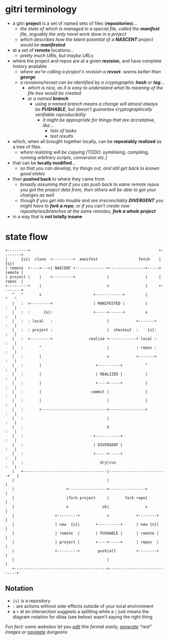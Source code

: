 # gitri terminology

- a gitri **project** is a set of named sets of files (**repositories**)...
  - _the state of which is managed in a special file, called the __manifest__
    file, arguably the only novel work done in a project_
  - _which describes how the latent potential of a **NASCENT** project would be
    **manifested**_ 
- at a set of **remote** locations...
  - _pretty much URIs, but maybe URLs_
- where the project and repos are at a given **revision**, and have complete
  history available 
   - _where we're calling a project's revision a **revset**. seems better than 
     **george**._
  - _a revisions/revset can be identified by a cryptographic **hash** or 
    **tag**..._
     - _which is nice, as it is easy to understand what its meaning of the file
       tree would be created_
    - _or a named **branch**_
      - _using a named branch means a change will almost always be **PUSHABLE**,
        but doesn't guarantee cryptographically verifiable reproducibility_
         - _it might be appropriate for things that are accretative, like..._
             - _lists of tasks_
             - _test results_
- which, when all brought together locally, can be **repeatably** **realized** 
  as a tree of files.
  - _where realizing will be copying [TODO: symlinking, compiling, running 
    arbitrary scripts, conversion etc.]_
- that can be **locally modified**...
   - _so that you can develop, try things out, and still get back to known good 
     states_ 
- then **pushed back** to where they came from 
  - _broadly assuming that if you can push back to same remote repos you got the
    project data from, then others will be able to get your changes as well_
  - _though if you get into trouble and are irreconcilably **DIVERGENT** you 
    might have to **fork a repo**, or if you can't create new 
    repositories/branches at the same remotes, **fork a whole project**_
- in a way that is **not totally insane**


 
# state flow
```
+---------+                                                         +--------+
|      {s}|  clone  +---------+  manifest                  fetch    |     {s}|
| remote  +----+--->| NASCENT +--------------+----------------+-----+ remote |
| project |    |    +---------+              |                |     | repos  |
+---------+    |                             v                |     +--------+
   ^   ^       v                       +------------+         |        ^   ^
   |   :  +---------+                  | MANIFESTED |         |        :   |
   |   :  :      {s}:                  +-----+------+         v        :   |
   |   :  : local   :                        |            +-------+    :   |
   |   :  : project :                        |  checkout  :    {s}:    :   |
   |   :  +---------+                realize +------------+ local :    :   |
   |   :       ^                             |            : repos :    :   |
   |   :       |                             v            +-------+    :   |
   |   :       |                        +----------+          ^        :   |
   |   :       |                        | REALIZED |          |        :   |
   |   :       |                        +----+-----+          |        :   |
   |   :       |                      commit |                |        :   |
   |   :       |                             |                |        :   |
   |   :       +-----------------------------+----------------+        :   |
   |   :                                     |                         :   |
   |   :                                     V                         :   |
   |   :                               +-----------+                   :   |
   |   :                               | DIVERGENT |                   :   |
   |   :                               +-----+-----+                   :   |
   |   :                                  dry|run                      :   |
   |   +-------------------------------------|-------------------------+   |
   |                                         |                             |
   |                       +-----------------+----------------+            |
   |                       |fork project     |       fork repo|            |
   |                       v               ok|                v            |
   |                  +---------+            v            +--------+       |
   |                  | new  {s}|       +----------+      | new {s}|       |
   |                  | remote  |       | PUSHABLE |      | remote |       |
   |                  | project |       +----+-----+      | repos  |       |
   |                  +---------+        push|all         +--------+       |
   |                                         |                             |
   +-----------------------------------------+-----------------------------+
```

## Notation
- `{s}` is a repository
- `:` are actions without side-effects outside of your local environment
- a `+` at an intersection suggests a splitting while a `|` just means the
  diagram notation for ditaa (see below) wasn't saying the right thing

_Fun fact: some websites let you [edit][asciiflow] this format easily, 
[generate][ditaa] "real" images or [navigate][nh] dungeons_

[asciiflow]: http://www.asciiflow.com
[ditaa]: http://ditaa.org/ditaa/
[nh]: http://thegreatestgameyouwilleverplay.com/

